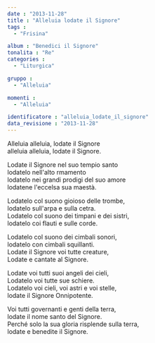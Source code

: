 ```yaml
---
date : "2013-11-28"
title : "Alleluia lodate il Signore"
tags : 
  - "Frisina"

album : "Benedici il Signore"
tonalita : "Re"
categories : 
  - "Liturgica"

gruppo : 
  - "Alleluia"

momenti : 
  - "Alleluia"

identificatore : "alleluia_lodate_il_signore"
data_revisione : "2013-11-28"
---
```

  
  
Alleluia alleluia, lodate il Signore  
alleluia alleluia, lodate il Signore.  
  
  
  
Lodate il Signore nel suo tempio santo  
lodatelo nell'alto rmamento  
lodatelo nei grandi prodigi del suo amore  
lodatene l'eccelsa sua maestà.  
  
  
  
  
Lodatelo col suono gioioso delle trombe,  
lodatelo sull'arpa e sulla cetra.  
Lodatelo col suono dei timpani e dei sistri,  
lodatelo coi flauti e sulle corde.   
  
  
  
  
Lodatelo col suono dei cimbali sonori,  
lodatelo con cimbali squillanti.  
Lodate il Signore voi tutte creature,  
Lodate e cantate al Signore.   
  
  
  
  
Lodate voi tutti suoi angeli dei cieli,  
Lodatelo voi tutte sue schiere.  
Lodatelo voi cieli, voi astri e voi stelle,  
lodate il Signore Onnipotente.   
  
  
  
  
Voi tutti governanti e genti della terra,  
lodate il nome santo del Signore.  
Perché solo la sua gloria risplende sulla terra,  
lodate e benedite il Signore.   
  
  
  
  
